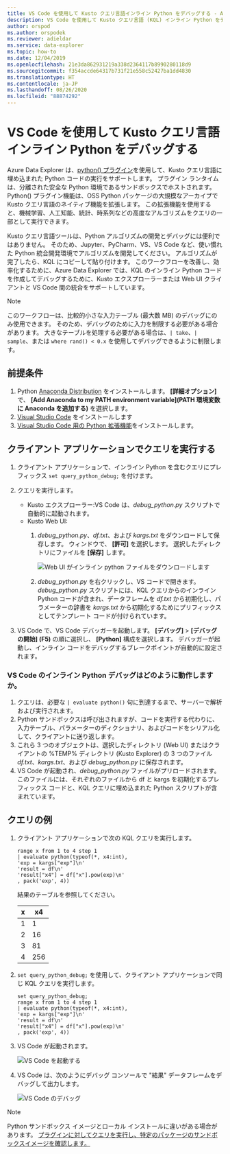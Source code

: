 ```yaml
---
title: VS Code を使用して Kusto クエリ言語インライン Python をデバッグする - Azure Data Explorer
description: VS Code を使用して Kusto クエリ言語 (KQL) インライン Python をデバッグする方法について説明します。
author: orspod
ms.author: orspodek
ms.reviewer: adieldar
ms.service: data-explorer
ms.topic: how-to
ms.date: 12/04/2019
ms.openlocfilehash: 21e3da862931219a338d2364117b8990280118d9
ms.sourcegitcommit: f354accde64317b731f21e558c52427ba1dd4830
ms.translationtype: HT
ms.contentlocale: ja-JP
ms.lasthandoff: 08/26/2020
ms.locfileid: "88874292"
---
```

# <a name="debug-kusto-query-language-inline-python-using-vs-code"></a>VS Code を使用して Kusto クエリ言語インライン Python をデバッグする

Azure Data Explorer は、[python() プラグイン](kusto/query/pythonplugin.md)を使用して、Kusto クエリ言語に埋め込まれた Python コードの実行をサポートします。 プラグイン ランタイムは、分離された安全な Python 環境であるサンドボックスでホストされます。 Python() プラグイン機能は、OSS Python パッケージの大規模なアーカイブで Kusto クエリ言語のネイティブ機能を拡張します。 この拡張機能を使用すると、機械学習、人工知能、統計、時系列などの高度なアルゴリズムをクエリの一部として実行できます。

Kusto クエリ言語ツールは、Python アルゴリズムの開発とデバッグには便利ではありません。 そのため、Jupyter、PyCharm、VS、VS Code など、使い慣れた Python 統合開発環境でアルゴリズムを開発してください。 アルゴリズムが完了したら、KQL にコピーして貼り付けます。 このワークフローを改善し、効率化するために、Azure Data Explorer では、KQL のインライン Python コードを作成してデバッグするために、Kusto エクスプローラーまたは Web UI クライアントと VS Code 間の統合をサポートしています。 

> [!NOTE]
> このワークフローは、比較的小さな入力テーブル (最大数 MB) のデバッグにのみ使用できます。 そのため、デバッグのために入力を制限する必要がある場合があります。  大きなテーブルを処理する必要がある場合は、`| take`、`| sample`、または `where rand() < 0.x` を使用してデバッグできるように制限します。

## <a name="prerequisites"></a>前提条件

1. Python [Anaconda Distribution](https://www.anaconda.com/distribution/#download-section) をインストールします。 **[詳細オプション]** で、 **[Add Anaconda to my PATH environment variable]\(PATH 環境変数に Anaconda を追加する\)** を選択します。
2. [Visual Studio Code](https://code.visualstudio.com/Download) をインストールします
3. [Visual Studio Code 用の Python 拡張機能](https://marketplace.visualstudio.com/items?itemName=ms-python.python)をインストールします。

## <a name="run-your-query-in-your-client-application"></a>クライアント アプリケーションでクエリを実行する

1. クライアント アプリケーションで、インライン Python を含むクエリにプレフィックス `set query_python_debug;` を付けます。
1. クエリを実行します。
    * Kusto エクスプローラー:VS Code は、*debug_python.py* スクリプトで自動的に起動されます。
    * Kusto Web UI: 
        1. *debug_python.py*、*df.txt*、および *kargs.txt* をダウンロードして保存します。 ウィンドウで、 **[許可]** を選択します。 選択したディレクトリにファイルを **[保存]** します。 

            ![Web UI がインライン python ファイルをダウンロードします](media/debug-inline-python/webui-inline-python.png)

        1. *debug_python.py* を右クリックし、VS コードで開きます。 
        *debug_python.py* スクリプトには、KQL クエリからのインライン Python コードが含まれ、データフレームを *df.txt* から初期化し、パラメーターの辞書を *kargs.txt* から初期化するためにプリフィックスとしてテンプレート コードが付けられています。    
            
1. VS Code で、VS Code デバッガーを起動します。 **[デバッグ]**  >  **[デバッグの開始] (F5)** の順に選択し、 **[Python]** 構成を選択します。 デバッガーが起動し、インライン コードをデバッグするブレークポイントが自動的に設定されます。

### <a name="how-does-inline-python-debugging-in-vs-code-work"></a>VS Code のインライン Python デバッグはどのように動作しますか。

1. クエリは、必要な `| evaluate python()` 句に到達するまで、サーバーで解析および実行されます。
1. Python サンドボックスは呼び出されますが、コードを実行する代わりに、入力テーブル、パラメーターのディクショナリ、およびコードをシリアル化して、クライアントに送り返します。
1. これら 3 つのオブジェクトは、選択したディレクトリ (Web UI) またはクライアントの %TEMP% ディレクトリ (Kusto Explorer) の 3 つのファイル *df.txt*、*kargs.txt*、および *debug_python.py* に保存されます。
1. VS Code が起動され、*debug_python.py* ファイルがプリロードされます。このファイルには、それぞれのファイルから df と kargs を初期化するプレフィックス コードと、KQL クエリに埋め込まれた Python スクリプトが含まれています。

## <a name="query-example"></a>クエリの例

1. クライアント アプリケーションで次の KQL クエリを実行します。

    ```kusto
    range x from 1 to 4 step 1
    | evaluate python(typeof(*, x4:int), 
    'exp = kargs["exp"]\n'
    'result = df\n'
    'result["x4"] = df["x"].pow(exp)\n'
    , pack('exp', 4))
    ```

    結果のテーブルを参照してください。

    | x  | x4  |
    |---------|---------|
    | 1     |   1      |
    | 2     |   16      |
    | 3     |   81      |
    | 4     |    256     |
    
1. `set query_python_debug;` を使用して、クライアント アプリケーションで同じ KQL クエリを実行します。

    ```kusto
    set query_python_debug;
    range x from 1 to 4 step 1
    | evaluate python(typeof(*, x4:int), 
    'exp = kargs["exp"]\n'
    'result = df\n'
    'result["x4"] = df["x"].pow(exp)\n'
    , pack('exp', 4))
    ```

1. VS Code が起動されます。

    ![VS Code を起動する](media/debug-inline-python/launch-vs-code.png)

1. VS Code は、次のようにデバッグ コンソールで "結果" データフレームをデバッグして出力します。

    ![VS Code のデバッグ](media/debug-inline-python/debug-vs-code.png)

> [!NOTE]
> Python サンドボックス イメージとローカル インストールに違いがある場合があります。 [プラグインに対してクエリを実行し、特定のパッケージのサンドボックスイメージを確認します。](https://github.com/Azure/azure-kusto-analytics-lib/blob/master/Utils/functions/get_modules_version.csl)
